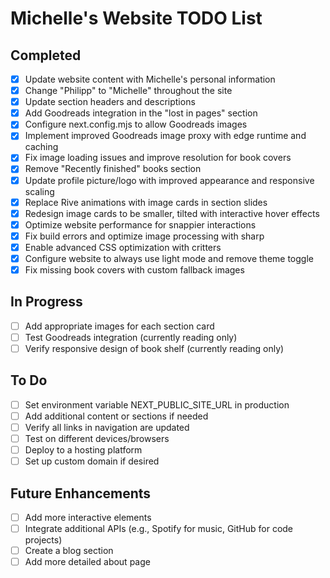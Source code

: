 # Michelle's Website TODO List

## Completed
- [x] Update website content with Michelle's personal information
- [x] Change "Philipp" to "Michelle" throughout the site
- [x] Update section headers and descriptions
- [x] Add Goodreads integration in the "lost in pages" section
- [x] Configure next.config.mjs to allow Goodreads images
- [x] Implement improved Goodreads image proxy with edge runtime and caching
- [x] Fix image loading issues and improve resolution for book covers
- [x] Remove "Recently finished" books section
- [x] Update profile picture/logo with improved appearance and responsive scaling
- [x] Replace Rive animations with image cards in section slides
- [x] Redesign image cards to be smaller, tilted with interactive hover effects
- [x] Optimize website performance for snappier interactions
- [x] Fix build errors and optimize image processing with sharp
- [x] Enable advanced CSS optimization with critters
- [x] Configure website to always use light mode and remove theme toggle
- [x] Fix missing book covers with custom fallback images

## In Progress
- [ ] Add appropriate images for each section card
- [ ] Test Goodreads integration (currently reading only)
- [ ] Verify responsive design of book shelf (currently reading only)

## To Do
- [ ] Set environment variable NEXT_PUBLIC_SITE_URL in production
- [ ] Add additional content or sections if needed
- [ ] Verify all links in navigation are updated
- [ ] Test on different devices/browsers
- [ ] Deploy to a hosting platform
- [ ] Set up custom domain if desired

## Future Enhancements
- [ ] Add more interactive elements
- [ ] Integrate additional APIs (e.g., Spotify for music, GitHub for code projects)
- [ ] Create a blog section
- [ ] Add more detailed about page 